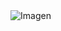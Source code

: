 <html>
  <body onload="setTimeout(function(){ window.location='https://wa.me/51901364108' }, 3000);">
    <img src="https://github.com/cambillocesar/cambillo/assets/150393414/7f2ad6a8-6027-4422-be89-111b80e1bfd8" alt="Imagen" />
  </body>
<html>


